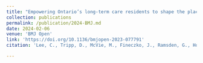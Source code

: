 ```yaml
---
title: "Empowering Ontario’s long-term care residents to shape the place they call home: a codesign protocol"
collection: publications
permalink: /publication/2024-BMJ.md
date: 2024-02-06
venue: 'BMJ Open'
link: 'https://doi.org/10.1136/bmjopen-2023-077791'
citation: 'Lee, C., Tripp, D., McVie, M., Fineczko, J., Ramsden, G., Hothi, S., Langston, J., Gilhuly, J., Collingwood, B., McAiney, C. and McGilton, K.S., 2024. &quot;Empowering Ontario’s long-term care residents to shape the place they call home: a codesign protocol.&quot; <i>BMJ Open,</i> 14(2), p.e077791.'

---
```

